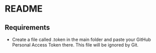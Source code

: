 # README

## Requirements

- Create a file called .token in the main folder and paste your GitHub Personal Access Token there. This file will be ignored by Git.
